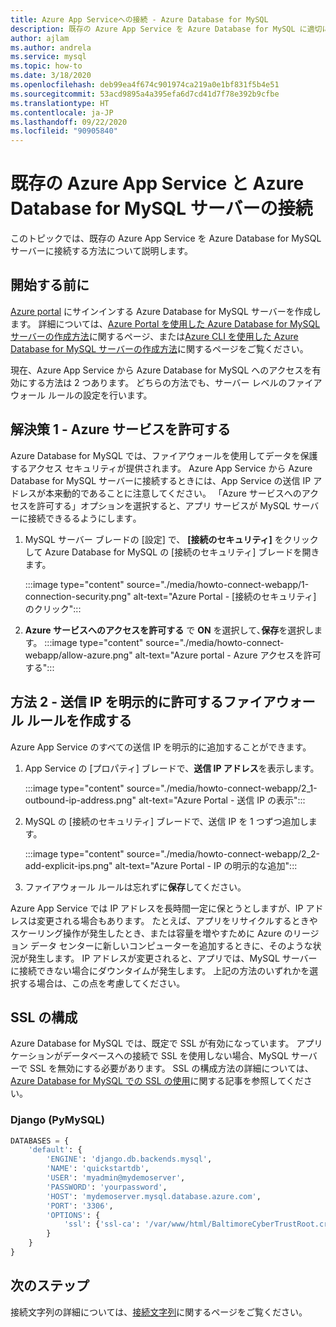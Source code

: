 ```yaml
---
title: Azure App Serviceへの接続 - Azure Database for MySQL
description: 既存の Azure App Service を Azure Database for MySQL に適切に接続する手順
author: ajlam
ms.author: andrela
ms.service: mysql
ms.topic: how-to
ms.date: 3/18/2020
ms.openlocfilehash: deb99ea4f674c901974ca219a0e1bf831f5b4e51
ms.sourcegitcommit: 53acd9895a4a395efa6d7cd41d7f78e392b9cfbe
ms.translationtype: HT
ms.contentlocale: ja-JP
ms.lasthandoff: 09/22/2020
ms.locfileid: "90905840"
---
```

# <a name="connect-an-existing-azure-app-service-to-azure-database-for-mysql-server"></a>既存の Azure App Service と Azure Database for MySQL サーバーの接続
このトピックでは、既存の Azure App Service を Azure Database for MySQL サーバーに接続する方法について説明します。

## <a name="before-you-begin"></a>開始する前に
[Azure portal](https://portal.azure.com) にサインインする Azure Database for MySQL サーバーを作成します。 詳細については、[Azure Portal を使用した Azure Database for MySQL サーバーの作成方法](quickstart-create-mysql-server-database-using-azure-portal.md)に関するページ、または[Azure CLI を使用した Azure Database for MySQL サーバーの作成方法](quickstart-create-mysql-server-database-using-azure-cli.md)に関するページをご覧ください。

現在、Azure App Service から Azure Database for MySQL へのアクセスを有効にする方法は 2 つあります。 どちらの方法でも、サーバー レベルのファイアウォール ルールの設定を行います。

## <a name="solution-1---allow-azure-services"></a>解決策 1 - Azure サービスを許可する
Azure Database for MySQL では、ファイアウォールを使用してデータを保護するアクセス セキュリティが提供されます。 Azure App Service から Azure Database for MySQL サーバーに接続するときには、App Service の送信 IP アドレスが本来動的であることに注意してください。 「Azure サービスへのアクセスを許可する」オプションを選択すると、アプリ サービスが MySQL サーバーに接続できるるようにします｡

1. MySQL サーバー ブレードの [設定] で、 **[接続のセキュリティ]** をクリックして Azure Database for MySQL の [接続のセキュリティ] ブレードを開きます。

   :::image type="content" source="./media/howto-connect-webapp/1-connection-security.png" alt-text="Azure Portal - [接続のセキュリティ] のクリック":::

2. **Azure サービスへのアクセスを許可する** で **ON** を選択して､**保存**を選択します。
   :::image type="content" source="./media/howto-connect-webapp/allow-azure.png" alt-text="Azure portal - Azure アクセスを許可する":::

## <a name="solution-2---create-a-firewall-rule-to-explicitly-allow-outbound-ips"></a>方法 2 - 送信 IP を明示的に許可するファイアウォール ルールを作成する
Azure App Service のすべての送信 IP を明示的に追加することができます。

1. App Service の [プロパティ] ブレードで、**送信 IP アドレス**を表示します。

   :::image type="content" source="./media/howto-connect-webapp/2_1-outbound-ip-address.png" alt-text="Azure Portal - 送信 IP の表示":::

2. MySQL の [接続のセキュリティ] ブレードで、送信 IP を 1 つずつ追加します。

   :::image type="content" source="./media/howto-connect-webapp/2_2-add-explicit-ips.png" alt-text="Azure Portal - IP の明示的な追加":::

3. ファイアウォール ルールは忘れずに**保存**してください。

Azure App Service では IP アドレスを長時間一定に保とうとしますが、IP アドレスは変更される場合もあります。 たとえば、アプリをリサイクルするときやスケーリング操作が発生したとき、または容量を増やすために Azure のリージョン データ センターに新しいコンピューターを追加するときに、そのような状況が発生します。 IP アドレスが変更されると、アプリでは、MySQL サーバーに接続できない場合にダウンタイムが発生します。 上記の方法のいずれかを選択する場合は、この点を考慮してください。

## <a name="ssl-configuration"></a>SSL の構成
Azure Database for MySQL では、既定で SSL が有効になっています。 アプリケーションがデータベースへの接続で SSL を使用しない場合、MySQL サーバーで SSL を無効にする必要があります。 SSL の構成方法の詳細については、[Azure Database for MySQL での SSL の使用](howto-configure-ssl.md)に関する記事を参照してください。

### <a name="django-pymysql"></a>Django (PyMySQL)
```python
DATABASES = {
    'default': {
        'ENGINE': 'django.db.backends.mysql',
        'NAME': 'quickstartdb',
        'USER': 'myadmin@mydemoserver',
        'PASSWORD': 'yourpassword',
        'HOST': 'mydemoserver.mysql.database.azure.com',
        'PORT': '3306',
        'OPTIONS': {
            'ssl': {'ssl-ca': '/var/www/html/BaltimoreCyberTrustRoot.crt.pem'}
        }
    }
}
```

## <a name="next-steps"></a>次のステップ
接続文字列の詳細については、[接続文字列](howto-connection-string.md)に関するページをご覧ください。
